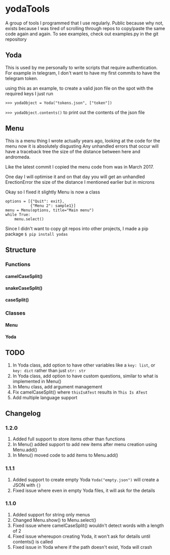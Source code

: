 # yodaTools
A group of tools I programmed that I use regularly. Public because why not, exists because I was tired of scrolling through repos to copy/paste the same code again and again.
To see examples, check out examples.py in the git repository

## Yoda
This is used by me personally to write scripts that require authentication.
For example in telegram, I don't want to have my first commits to have the telegram token.

using this as an example, to create a valid json file on the spot with the required keys I just run

`>>> yodaObject = Yoda("tokens.json", ["token"])`

`>>> yodaObject.contents()` to print out the contents of the json file

## Menu
This is a menu thing I wrote actually years ago, looking at the code for the menu now it is absolutely disgusting
Any unhandled errors that occur will have a traceback tree the size of the distance between here and andromeda.

Like the latest commit I copied the menu code from was in March 2017.

One day I will optimise it and on that day you will get an unhandled ErectionError the size of the distance I mentioned earlier but in microns

Okay so I fixed it slightly
Menu is now a class
```
options = [{"Quit": exit},
           {"Menu 2": sample1}]
menu = Menu(options, title="Main menu")
while True:
    menu.select()
```

Since I didn't want to copy git repos into other projects, I made a pip package
`$ pip install yodas`

## Structure

### Functions
#### camelCaseSplit()
#### snakeCaseSplit()
#### caseSplit()

### Classes
#### Menu
#### Yoda

## TODO
1. In Yoda class, add option to have other variables like a `key: list`, or `key: dict` rather than just `str: str`
2. In Yoda class, add option to have custom questions, similar to what is implemented in Menu()
3. In Menu class, add argument management
4. Fix camelCaseSplit() where `thisIsATest` results in `This Is ATest`
5. Add multiple language support

## Changelog
### 1.2.0
1. Added full support to store items other than functions
2. In Menu() added support to add new items after menu creation using Menu.add()
3. In Menu() moved code to add items to Menu.add()

### 1.1.1
1. Added support to create empty Yoda `Yoda("empty.json")` will create a JSON with `{}`
2. Fixed issue where even in empty Yoda files, it will ask for the details

### 1.1.0
1. Added support for string only menus
2. Changed Menu.show() to Menu.select()
3. Fixed issue where camelCaseSplit() wouldn't detect words with a length of 2
4. Fixed issue whereupon creating Yoda, it won't ask for details until contents() is called
5. Fixed issue in Yoda where if the path doesn't exist, Yoda will crash
